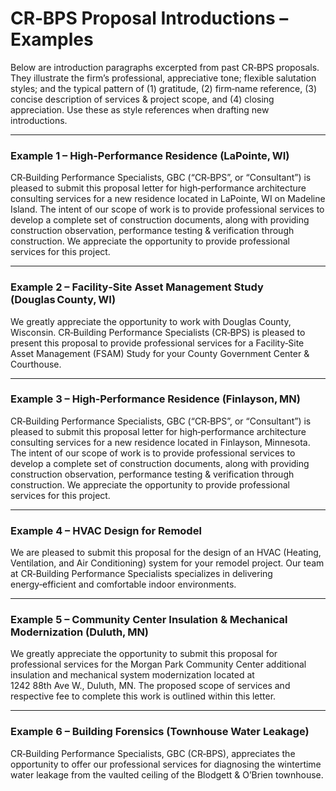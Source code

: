 # CR‑BPS Proposal Introductions – Examples

Below are introduction paragraphs excerpted from past CR‑BPS proposals. They illustrate the firm’s professional, appreciative tone; flexible salutation styles; and the typical pattern of (1) gratitude, (2) firm‑name reference, (3) concise description of services & project scope, and (4) closing appreciation. Use these as style references when drafting new introductions.

---

### Example 1 – High‑Performance Residence (LaPointe, WI)

CR‑Building Performance Specialists, GBC (“CR‑BPS”, or “Consultant”) is pleased to submit this proposal letter for high‑performance architecture consulting services for a new residence located in LaPointe, WI on Madeline Island. The intent of our scope of work is to provide professional services to develop a complete set of construction documents, along with providing construction observation, performance testing & verification through construction. We appreciate the opportunity to provide professional services for this project.

---

### Example 2 – Facility‑Site Asset Management Study (Douglas County, WI)

We greatly appreciate the opportunity to work with Douglas County, Wisconsin. CR‑Building Performance Specialists (CR‑BPS) is pleased to present this proposal to provide professional services for a Facility‑Site Asset Management (FSAM) Study for your County Government Center & Courthouse.

---

### Example 3 – High‑Performance Residence (Finlayson, MN)

CR‑Building Performance Specialists, GBC (“CR‑BPS”, or “Consultant”) is pleased to submit this proposal letter for high‑performance architecture consulting services for a new residence located in Finlayson, Minnesota. The intent of our scope of work is to provide professional services to develop a complete set of construction documents, along with providing construction observation, performance testing & verification through construction. We appreciate the opportunity to provide professional services for this project.

---

### Example 4 – HVAC Design for Remodel

We are pleased to submit this proposal for the design of an HVAC (Heating, Ventilation, and Air Conditioning) system for your remodel project. Our team at CR‑Building Performance Specialists specializes in delivering energy‑efficient and comfortable indoor environments.

---

### Example 5 – Community Center Insulation & Mechanical Modernization (Duluth, MN)

We greatly appreciate the opportunity to submit this proposal for professional services for the Morgan Park Community Center additional insulation and mechanical system modernization located at 1242 88th Ave W., Duluth, MN. The proposed scope of services and respective fee to complete this work is outlined within this letter.

---

### Example 6 – Building Forensics (Townhouse Water Leakage)

CR‑Building Performance Specialists, GBC (CR‑BPS), appreciates the opportunity to offer our professional services for diagnosing the wintertime water leakage from the vaulted ceiling of the Blodgett & O’Brien townhouse.
